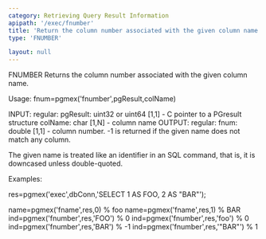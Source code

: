 ```yaml
---
category: Retrieving Query Result Information
apipath: '/exec/fnumber'
title: 'Return the column number associated with the given column name'
type: 'FNUMBER'

layout: null
---
```


 FNUMBER Returns the column number associated with the given column name.

 Usage: fnum=pgmex('fnumber',pgResult,colName)

 INPUT:
   regular:
     pgResult: uint32 or uint64 [1,1] - C pointer to a PGresult structure
     colName: char [1,N] - column name
 OUTPUT:
   regular:
     fnum: double [1,1] - column number. -1 is returned if the given name
         does not match any column.

 The given name is treated like an identifier in an SQL command, that is,
 it is downcased unless double-quoted.

 Examples:

 res=pgmex('exec',dbConn,'SELECT 1 AS FOO, 2 AS "BAR"');

 name=pgmex('fname',res,0)             % foo
 name=pgmex('fname',res,1)             % BAR
 ind=pgmex('fnumber',res,'FOO')        % 0
 ind=pgmex('fnumber',res,'foo')        % 0
 ind=pgmex('fnumber',res,'BAR')        % -1
 ind=pgmex('fnumber',res,'"BAR"')      % 1